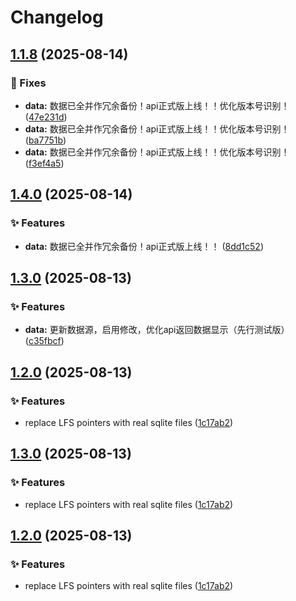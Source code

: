 # Changelog

## [1.1.8](https://github.com/cmdSTARMO/cmdstar.github.io/compare/v1.4.0...v1.1.8) (2025-08-14)


### 🐞 Fixes

* **data:** 数据已全并作冗余备份！api正式版上线！！优化版本号识别！ ([47e231d](https://github.com/cmdSTARMO/cmdstar.github.io/commit/47e231dd546586581d1a6a346e26f01a336d57b9))
* **data:** 数据已全并作冗余备份！api正式版上线！！优化版本号识别！ ([ba7751b](https://github.com/cmdSTARMO/cmdstar.github.io/commit/ba7751b1d8e1e003cb7b6dd0f3596de43b456b75))
* **data:** 数据已全并作冗余备份！api正式版上线！！优化版本号识别！ ([f3ef4a5](https://github.com/cmdSTARMO/cmdstar.github.io/commit/f3ef4a5103b04882b035c1c12009373de000a6b7))

## [1.4.0](https://github.com/cmdSTARMO/cmdstar.github.io/compare/v1.3.0...v1.4.0) (2025-08-14)


### ✨ Features

* **data:** 数据已全并作冗余备份！api正式版上线！！ ([8dd1c52](https://github.com/cmdSTARMO/cmdstar.github.io/commit/8dd1c5208ed52e130c2edb8e878b5970f63bad3d))

## [1.3.0](https://github.com/cmdSTARMO/cmdstar.github.io/compare/v1.2.0...v1.3.0) (2025-08-13)


### ✨ Features

* **data:** 更新数据源，启用修改，优化api返回数据显示（先行测试版） ([c35fbcf](https://github.com/cmdSTARMO/cmdstar.github.io/commit/c35fbcf86ff32248b858c1415bafc349b9205446))

## [1.2.0](https://github.com/cmdSTARMO/cmdstar.github.io/compare/v1.1.6...v1.2.0) (2025-08-13)


### ✨ Features

* replace LFS pointers with real sqlite files ([1c17ab2](https://github.com/cmdSTARMO/cmdstar.github.io/commit/1c17ab2166b6f0165f26eafbd8ad3c58dcb3305f))

## [1.3.0](https://github.com/cmdSTARMO/cmdstar.github.io/compare/v1.2.0...v1.3.0) (2025-08-13)


### ✨ Features

* replace LFS pointers with real sqlite files ([1c17ab2](https://github.com/cmdSTARMO/cmdstar.github.io/commit/1c17ab2166b6f0165f26eafbd8ad3c58dcb3305f))

## [1.2.0](https://github.com/cmdSTARMO/cmdstar.github.io/compare/v1.1.6...v1.2.0) (2025-08-13)


### ✨ Features

* replace LFS pointers with real sqlite files ([1c17ab2](https://github.com/cmdSTARMO/cmdstar.github.io/commit/1c17ab2166b6f0165f26eafbd8ad3c58dcb3305f))
